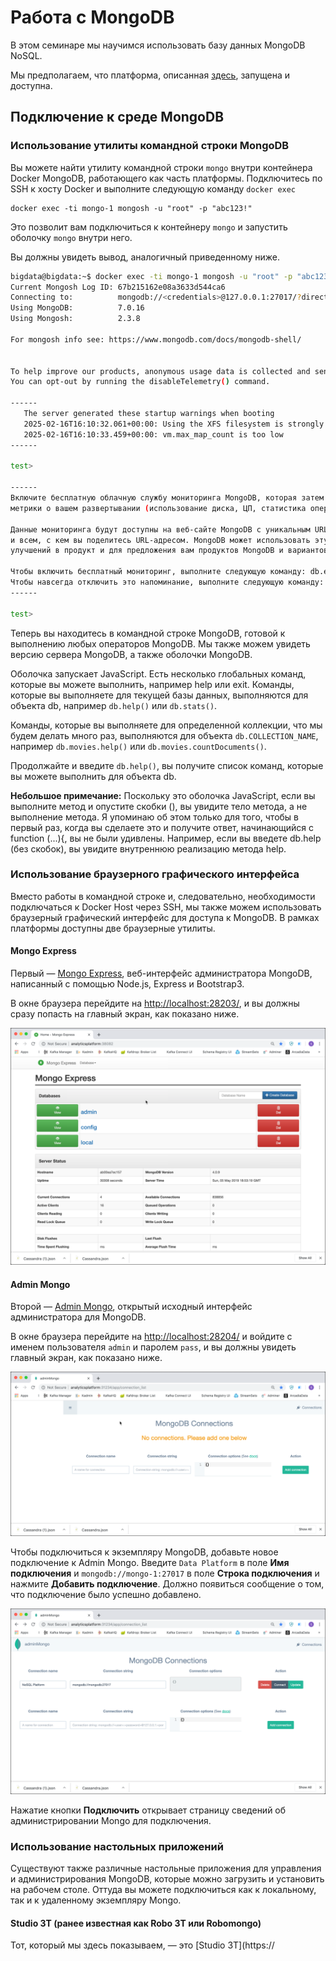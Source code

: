 # Работа с MongoDB

В этом семинаре мы научимся использовать базу данных MongoDB NoSQL.

Мы предполагаем, что платформа, описанная [здесь](../01-environment), запущена и доступна.

## Подключение к среде MongoDB

### Использование утилиты командной строки MongoDB

Вы можете найти утилиту командной строки `mongo` внутри контейнера Docker MongoDB, работающего как часть платформы. Подключитесь по SSH к хосту Docker и выполните следующую команду `docker exec`

```
docker exec -ti mongo-1 mongosh -u "root" -p "abc123!"
```

Это позволит вам подключиться к контейнеру `mongo` и запустить оболочку `mongo` внутри него.

Вы должны увидеть вывод, аналогичный приведенному ниже.

```bash
bigdata@bigdata:~$ docker exec -ti mongo-1 mongosh -u "root" -p "abc123!"
Current Mongosh Log ID: 67b215162e08a3633d544ca6
Connecting to:          mongodb://<credentials>@127.0.0.1:27017/?directConnection=true&serverSelectionTimeoutMS=2000&appName=mongosh+2.3.8
Using MongoDB:          7.0.16
Using Mongosh:          2.3.8

For mongosh info see: https://www.mongodb.com/docs/mongodb-shell/


To help improve our products, anonymous usage data is collected and sent to MongoDB periodically (https://www.mongodb.com/legal/privacy-policy).
You can opt-out by running the disableTelemetry() command.

------
   The server generated these startup warnings when booting
   2025-02-16T16:10:32.061+00:00: Using the XFS filesystem is strongly recommended with the WiredTiger storage engine. See http://dochub.mongodb.org/core/prodnotes-filesystem
   2025-02-16T16:10:33.459+00:00: vm.max_map_count is too low
------

test> 

------
Включите бесплатную облачную службу мониторинга MongoDB, которая затем будет получать и отображать
метрики о вашем развертывании (использование диска, ЦП, статистика операций и т. д.).

Данные мониторинга будут доступны на веб-сайте MongoDB с уникальным URL-адресом, доступным вам
и всем, с кем вы поделитесь URL-адресом. MongoDB может использовать эту информацию для внесения
улучшений в продукт и для предложения вам продуктов MongoDB и вариантов развертывания.

Чтобы включить бесплатный мониторинг, выполните следующую команду: db.enableFreeMonitoring()
Чтобы навсегда отключить это напоминание, выполните следующую команду: db.disableFreeMonitoring()
------

test>
```

Теперь вы находитесь в командной строке MongoDB, готовой к выполнению любых операторов MongoDB. Мы также можем увидеть версию сервера MongoDB, а также оболочки MongoDB.

Оболочка запускает JavaScript. Есть несколько глобальных команд, которые вы можете выполнить, например help или exit. Команды, которые вы выполняете для текущей базы данных, выполняются для объекта db, например `db.help()` или `db.stats()`.

Команды, которые вы выполняете для определенной коллекции, что мы будем делать много раз, выполняются для объекта `db.COLLECTION_NAME`, например `db.movies.help()` или `db.movies.countDocuments()`.

Продолжайте и введите `db.help()`, вы получите список команд, которые вы можете выполнить для объекта db.

**Небольшое примечание:** Поскольку это оболочка JavaScript, если вы выполните метод и опустите скобки (), вы увидите тело метода, а не выполнение метода. Я упоминаю об этом только для того, чтобы в первый раз, когда вы сделаете это и получите ответ, начинающийся с function (...){, вы не были удивлены. Например, если вы введете db.help (без скобок), вы увидите внутреннюю реализацию метода help.

### Использование браузерного графического интерфейса

Вместо работы в командной строке и, следовательно, необходимости подключаться к Docker Host через SSH, мы также можем использовать браузерный графический интерфейс для доступа к MongoDB. В рамках платформы доступны две браузерные утилиты.

#### Mongo Express

Первый — [Mongo Express](https://github.com/mongo-express/mongo-express), веб-интерфейс администратора MongoDB, написанный с помощью Node.js, Express и Bootstrap3.

В окне браузера перейдите на <http://localhost:28203/>, и вы должны сразу попасть на главный экран, как показано ниже.

![Alt ​​Image Text](./images/mongo-express-home.png "Mongo Express")

#### Admin Mongo
Второй — [Admin Mongo](https://github.com/adicom-systems/adminMongo), открытый исходный интерфейс администратора для MongoDB.

В окне браузера перейдите на <http://localhost:28204/> и войдите с именем пользователя `admin` и паролем `pass`, и вы должны увидеть главный экран, как показано ниже.

![Alt ​​Image Text](./images/admin-mongo-home.png "Admin Mongo")

Чтобы подключиться к экземпляру MongoDB, добавьте новое подключение к Admin Mongo. Введите `Data Platform` в поле **Имя подключения** и `mongodb://mongo-1:27017` в поле **Строка подключения** и нажмите **Добавить подключение**. Должно появиться сообщение о том, что подключение было успешно добавлено.

![Alt ​​Image Text](./images/admin-mongo-connection.png "Admin Mongo Connection")

Нажатие кнопки **Подключить** открывает страницу сведений об администрировании Mongo для подключения.

### Использование настольных приложений

Существуют также различные настольные приложения для управления и администрирования MongoDB, которые можно загрузить и установить на рабочем столе. Оттуда вы можете подключиться как к локальному, так и к удаленному экземпляру Mongo.

#### Studio 3T (ранее известная как Robo 3T или Robomongo)

Тот, который мы здесь показываем, — это [Studio 3T](https://
